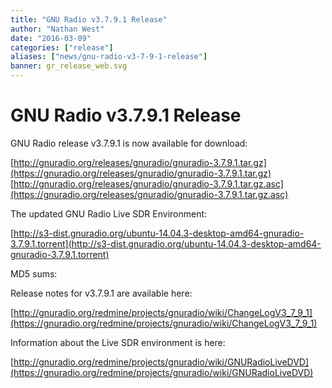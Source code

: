 ```yaml
---
title: "GNU Radio v3.7.9.1 Release"
author: "Nathan West"
date: "2016-03-09"
categories: ["release"]
aliases: ["news/gnu-radio-v3-7-9-1-release"]
banner: gr_release_web.svg
---
```


# GNU Radio v3.7.9.1 Release

GNU Radio release v3.7.9.1 is now available for download:

[http://gnuradio.org/releases/gnuradio/gnuradio-3.7.9.1.tar.gz](https://gnuradio.org/releases/gnuradio/gnuradio-3.7.9.1.tar.gz)<br />
[http://gnuradio.org/releases/gnuradio/gnuradio-3.7.9.1.tar.gz.asc](https://gnuradio.org/releases/gnuradio/gnuradio-3.7.9.1.tar.gz.asc)

The updated GNU Radio Live SDR Environment:

[http://s3-dist.gnuradio.org/ubuntu-14.04.3-desktop-amd64-gnuradio-3.7.9.1.torrent](http://s3-dist.gnuradio.org/ubuntu-14.04.3-desktop-amd64-gnuradio-3.7.9.1.torrent)

MD5 sums:

Release notes for v3.7.9.1 are available here:

[http://gnuradio.org/redmine/projects/gnuradio/wiki/ChangeLogV3_7_9_1](https://gnuradio.org/redmine/projects/gnuradio/wiki/ChangeLogV3_7_9_1)

Information about the Live SDR environment is here:

[http://gnuradio.org/redmine/projects/gnuradio/wiki/GNURadioLiveDVD](https://gnuradio.org/redmine/projects/gnuradio/wiki/GNURadioLiveDVD)
